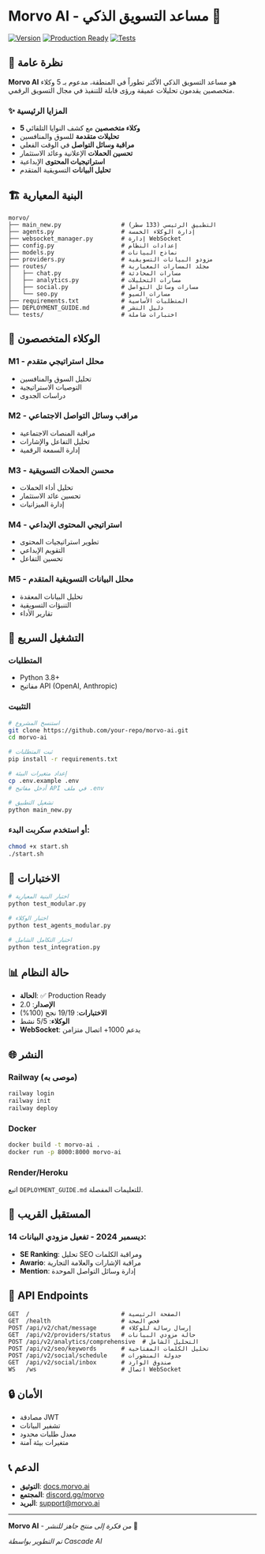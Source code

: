 # Morvo AI - مساعد التسويق الذكي 🤖

[![Version](https://img.shields.io/badge/version-2.0-blue.svg)](https://github.com/morvo-ai)
[![Production Ready](https://img.shields.io/badge/status-production%20ready-green.svg)](https://morvo.ai)
[![Tests](https://img.shields.io/badge/tests-passing%20100%25-brightgreen.svg)](tests/)

## 🚀 نظرة عامة

**Morvo AI** هو مساعد التسويق الذكي الأكثر تطوراً في المنطقة، مدعوم بـ 5 وكلاء متخصصين يقدمون تحليلات عميقة ورؤى قابلة للتنفيذ في مجال التسويق الرقمي.

### ✨ المزايا الرئيسية

- **5 وكلاء متخصصين** مع كشف النوايا التلقائي
- **تحليلات متقدمة** للسوق والمنافسين
- **مراقبة وسائل التواصل** في الوقت الفعلي
- **تحسين الحملات** الإعلانية وعائد الاستثمار
- **استراتيجيات المحتوى** الإبداعية
- **تحليل البيانات** التسويقية المتقدم

## 🏗️ البنية المعيارية

```
morvo/
├── main_new.py                 # التطبيق الرئيسي (133 سطر)
├── agents.py                   # إدارة الوكلاء الخمسة
├── websocket_manager.py        # إدارة WebSocket
├── config.py                   # إعدادات النظام
├── models.py                   # نماذج البيانات
├── providers.py                # مزودو البيانات التسويقية
├── routes/                     # مجلد المسارات المعيارية
│   ├── chat.py                 # مسارات المحادثة
│   ├── analytics.py            # مسارات التحليلات
│   ├── social.py               # مسارات وسائل التواصل
│   └── seo.py                  # مسارات السيو
├── requirements.txt            # المتطلبات الأساسية
├── DEPLOYMENT_GUIDE.md         # دليل النشر
└── tests/                      # اختبارات شاملة
```

## 🤖 الوكلاء المتخصصون

### M1 - محلل استراتيجي متقدم
- تحليل السوق والمنافسين
- التوصيات الاستراتيجية
- دراسات الجدوى

### M2 - مراقب وسائل التواصل الاجتماعي  
- مراقبة المنصات الاجتماعية
- تحليل التفاعل والإشارات
- إدارة السمعة الرقمية

### M3 - محسن الحملات التسويقية
- تحليل أداء الحملات
- تحسين عائد الاستثمار
- إدارة الميزانيات

### M4 - استراتيجي المحتوى الإبداعي
- تطوير استراتيجيات المحتوى
- التقويم الإبداعي
- تحسين التفاعل

### M5 - محلل البيانات التسويقية المتقدم
- تحليل البيانات المعقدة
- التنبؤات التسويقية
- تقارير الأداء

## 🚀 التشغيل السريع

### المتطلبات
- Python 3.8+
- مفاتيح API (OpenAI, Anthropic)

### التثبيت
```bash
# استنسخ المشروع
git clone https://github.com/your-repo/morvo-ai.git
cd morvo-ai

# ثبت المتطلبات
pip install -r requirements.txt

# إعداد متغيرات البيئة
cp .env.example .env
# أدخل مفاتيح API في ملف .env

# تشغيل التطبيق
python main_new.py
```

### أو استخدم سكربت البدء:
```bash
chmod +x start.sh
./start.sh
```

## 🧪 الاختبارات

```bash
# اختبار البنية المعيارية
python test_modular.py

# اختبار الوكلاء
python test_agents_modular.py

# اختبار التكامل الشامل
python test_integration.py
```

## 📊 حالة النظام

- **الحالة**: ✅ Production Ready
- **الإصدار**: 2.0
- **الاختبارات**: 19/19 نجح (100%)
- **الوكلاء**: 5/5 نشط
- **WebSocket**: يدعم 1000+ اتصال متزامن

## 🌐 النشر

### Railway (موصى به)
```bash
railway login
railway init
railway deploy
```

### Docker
```bash
docker build -t morvo-ai .
docker run -p 8000:8000 morvo-ai
```

### Render/Heroku
اتبع `DEPLOYMENT_GUIDE.md` للتعليمات المفصلة.

## 🔮 المستقبل القريب

### 14 ديسمبر 2024 - تفعيل مزودي البيانات:
- **SE Ranking**: تحليل SEO ومراقبة الكلمات
- **Awario**: مراقبة الإشارات والعلامة التجارية  
- **Mention**: إدارة وسائل التواصل الموحدة

## 📡 API Endpoints

```
GET  /                          # الصفحة الرئيسية
GET  /health                    # فحص الصحة
POST /api/v2/chat/message       # إرسال رسالة للوكلاء
GET  /api/v2/providers/status   # حالة مزودي البيانات
POST /api/v2/analytics/comprehensive  # التحليل الشامل
POST /api/v2/seo/keywords       # تحليل الكلمات المفتاحية
POST /api/v2/social/schedule    # جدولة المنشورات
GET  /api/v2/social/inbox       # صندوق الوارد
WS   /ws                        # اتصال WebSocket
```

## 🔒 الأمان

- مصادقة JWT
- تشفير البيانات
- معدل طلبات محدود
- متغيرات بيئة آمنة

## 📞 الدعم

- **التوثيق**: [docs.morvo.ai](https://docs.morvo.ai)
- **المجتمع**: [discord.gg/morvo](https://discord.gg/morvo)
- **البريد**: support@morvo.ai

---

**Morvo AI** - *من فكرة إلى منتج جاهز للنشر* 🚀

*تم التطوير بواسطة Cascade AI*
